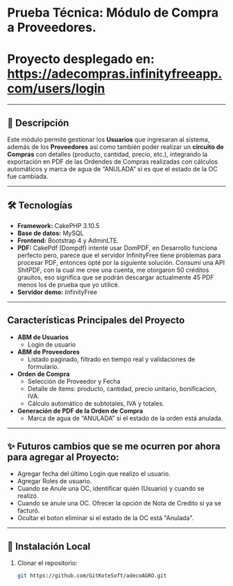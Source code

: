 # Prueba Técnica: Módulo de Compra a Proveedores.

# Proyecto desplegado en: https://adecompras.infinityfreeapp.com/users/login

---

## 📖 Descripción

Este módulo permite gestionar los **Usuarios** que ingresaran al sistema, además de los **Proveedores** así como también poder realizar un **circuito de Compras** con detalles (producto, cantidad, precio, etc.), integrando la exportación en PDF de las Ordendes de Compras realizadas con cálculos automáticos y marca de agua de “ANULADA” si es que el estado de la OC fue cambiada.

---

## 🛠️ Tecnologías

- **Framework:** CakePHP 3.10.5  
- **Base de datos:** MySQL  
- **Frontend:** Bootstrap 4 y AdminLTE.
- **PDF:** CakePdf (Dompdf) intenté usar DomPDF, en Desarrollo funciona perfecto pero, parece que el servidor InfinityFree tiene problemas para procesar PDF, entonces opté por la siguiente solución. 
              Consumí una API ShitPDF, con la cual me cree una cuenta, me otorgaron 50 créditos grauitos, eso significa que se podrán descargar actualmente 45 PDF menos los de prueba que yo utilicé.
- **Servidor demo:** InfinityFree

---

##  Características Principales del Proyecto

- **ABM de Usuarios** 
  - Login de usuario
- **ABM de Proveedores**  
  - Listado paginado, filtrado en tiempo real y validaciones de formulario.  
- **Orden de Compra**
  - Selección de Proveedor y Fecha  
  - Detalle de ítems: producto, cantidad, precio unitario, bonificacion, IVA.
  - Cálculo automático de subtotales, IVA y totales.
- **Generación de PDF de la Orden de Compra**  
  - Marca de agua de “ANULADA”  si el estado de la orden está anulada.

---

## ✨ Futuros cambios que se me ocurren por ahora para agregar al Proyecto:

- Agregar fecha del último Login que realizo el usuario.
- Agregar Roles de usuario.
- Cuando se Anule una OC, identificar quién (Usuario) y cuando se realizó.
- Cuando se anule una OC. Ofrecer la opción de Nota de Credito si ya se facturó.
- Ocultar el boton eliminar si el estado de la OC está "Anulada".

---

## 🚀 Instalación Local

1. Clonar el repositorio:
   ```bash
   git https://github.com/GitKoteSoft/adecoAGRO.git
